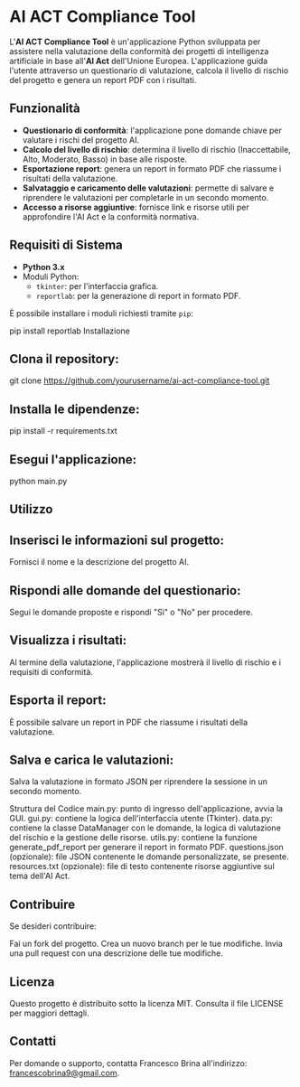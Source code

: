 # AI ACT Compliance Tool

L'**AI ACT Compliance Tool** è un'applicazione Python sviluppata per assistere nella valutazione della conformità dei progetti di intelligenza artificiale in base all'**AI Act** dell'Unione Europea. L'applicazione guida l'utente attraverso un questionario di valutazione, calcola il livello di rischio del progetto e genera un report PDF con i risultati.

## Funzionalità

- **Questionario di conformità**: l'applicazione pone domande chiave per valutare i rischi del progetto AI.
- **Calcolo del livello di rischio**: determina il livello di rischio (Inaccettabile, Alto, Moderato, Basso) in base alle risposte.
- **Esportazione report**: genera un report in formato PDF che riassume i risultati della valutazione.
- **Salvataggio e caricamento delle valutazioni**: permette di salvare e riprendere le valutazioni per completarle in un secondo momento.
- **Accesso a risorse aggiuntive**: fornisce link e risorse utili per approfondire l'AI Act e la conformità normativa.

## Requisiti di Sistema

- **Python 3.x**
- Moduli Python:
  - `tkinter`: per l'interfaccia grafica.
  - `reportlab`: per la generazione di report in formato PDF.
  
È possibile installare i moduli richiesti tramite `pip`:
  
pip install reportlab
Installazione

## Clona il repository:

git clone https://github.com/yourusername/ai-act-compliance-tool.git


## Installa le dipendenze:

pip install -r requirements.txt


## Esegui l'applicazione:

python main.py

## Utilizzo


## Inserisci le informazioni sul progetto:

Fornisci il nome e la descrizione del progetto AI.

## Rispondi alle domande del questionario:

Segui le domande proposte e rispondi "Sì" o "No" per procedere.

## Visualizza i risultati:

Al termine della valutazione, l'applicazione mostrerà il livello di rischio e i requisiti di conformità.

## Esporta il report:

È possibile salvare un report in PDF che riassume i risultati della valutazione.

## Salva e carica le valutazioni:

Salva la valutazione in formato JSON per riprendere la sessione in un secondo momento.

Struttura del Codice
main.py: punto di ingresso dell'applicazione, avvia la GUI.
gui.py: contiene la logica dell'interfaccia utente (Tkinter).
data.py: contiene la classe DataManager con le domande, la logica di valutazione del rischio e la gestione delle risorse.
utils.py: contiene la funzione generate_pdf_report per generare il report in formato PDF.
questions.json (opzionale): file JSON contenente le domande personalizzate, se presente.
resources.txt (opzionale): file di testo contenente risorse aggiuntive sul tema dell'AI Act.


## Contribuire
Se desideri contribuire:

Fai un fork del progetto.
Crea un nuovo branch per le tue modifiche.
Invia una pull request con una descrizione delle tue modifiche.


## Licenza
Questo progetto è distribuito sotto la licenza MIT. Consulta il file LICENSE per maggiori dettagli.

## Contatti
Per domande o supporto, contatta Francesco Brina all'indirizzo: francescobrina9@gmail.com.
